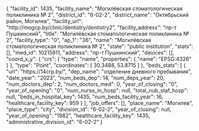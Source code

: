 {
    "facility_id": 1435,
    "facility_name": "Могилёвская стоматологическая поликлиника № 2",
    "district_id": "6-02-2",
    "district_name": "Октябрьский район, Могилев",
    "facility_url": "http:\/\/mogcp.by\/clinic\/dentistry\/dentistry2",
    "facility_address": "пр-т Пушкинский",
    "title": "Могилёвская стоматологическая поликлиника № 2",
    "facility_type": "0",
    "ap_1": "36",
    "name": "Могилёвская стоматологическая поликлиника № 2",
    "state": "public institution",
    "stats": [],
    "med_id": 10215911,
    "address": "пр-т Пушкинский",
    "devices": [],
    "coord_x_y": {
        "crs": {
            "type": "name",
            "properties": {
                "name": "EPSG:4326"
            }
        },
        "type": "Point",
        "coordinates": [
            30.3488,
            53.8715
        ]
    },
    "beds_stats": [
        {
            "url": "https:\/\/14crp.by\/",
            "dep_name": "отделение дневного пребывания",
            "date_year": "2023",
            "num_beds_dep": 14,
            "num_deps_year": 20,
            "num_doctors_dep": 2,
            "num_doctors_med": 0,
            "year_of_closing": "0",
            "year_of_opening": "0",
            "num_nurse_in_hosp": null,
            "total_nub_staf_hosp": null,
            "beds_in_hospital_key": 1435,
            "num_beds_facility_year": 16,
            "healthcare_facility_key": 959
        }
    ],
    "job_offers": [],
    "place_name": "Могилев",
    "place_type": "city",
    "division_id": "6-02-2",
    "year_of_closing": null,
    "year_of_opening": "1982",
    "healthcare_facility_key": 1435,
    "administrative_division_id": "6-02-2"
}